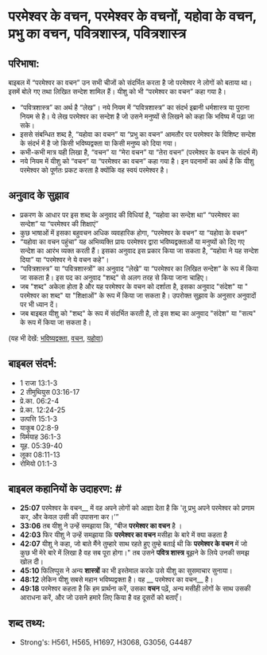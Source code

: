 # परमेश्वर के वचन, परमेश्वर के वचनों, यहोवा के वचन, प्रभु का वचन, पवित्रशास्त्र, पवित्रशास्त्र #

## परिभाषा: ##

बाइबल में “परमेश्वर का वचन” उन सभी चीजों को संदर्भित करता है जो परमेश्वर ने लोगों को बताया था। इसमें बोले गए तथा लिखित सन्देश शामिल हैं। यीशु को भी “परमेश्वर का वचन” कहा गया है।

* “पवित्रशास्त्र” का अर्थ है “लेख”। नये नियम में “पवित्रशास्त्र” का संदर्भ इब्रानी धर्मशास्त्र या पुराना नियम से है। ये लेख परमेश्वर का सन्देश है जो उसने मनुष्यों से लिखने को कहा कि भविष्य में पढ़ा जा सके। 
* इससे संबन्धित शब्द है, “यहोवा का वचन” या “प्रभु का वचन” आमतौर पर परमेश्वर के विशिष्ट सन्देश के संदर्भ में है जो किसी भविष्यद्वक्ता या किसी मनुष्य को दिया गया।
* कभी-कभी मात्र यही लिखा है, “वचन” या “मेरा वचन” या “तेरा वचन” (परमेश्वर के वचन के संदर्भ में)
* नये नियम में यीशु को “वचन” या “परमेश्वर का वचन” कहा गया है। इन पदनामों का अर्थ है कि यीशु परमेश्वर को पूर्णतः प्रकट करता है क्योंकि वह स्वयं परमेश्वर है।

## अनुवाद के सुझाव ##

* प्रकरण के आधार पर इस शब्द के अनुवाद की विधियां है, “यहोवा का सन्देश था” “परमेश्वर का सन्देश” या “परमेश्वर की शिक्षाएं”
* कुछ भाषाओं में इसका बहुवचन अधिक व्यवहारिक होगा, “परमेश्वर के वचन” या “यहोवा के वचन”
* “यहोवा का वचन पहुंचा” यह अभिव्यक्ति प्रायः परमेश्वर द्वारा भविष्यद्वक्ताओं या मनुष्यों को दिए गए सन्देश का आरंभ व्यक्त करती हैं। इसका अनुवाद इस प्रकार किया जा सकता है, “यहोवा ने यह सन्देश दिया” या “परमेश्वर ने ये वचन कहे”।
* “पवित्रशास्त्र” या “पवित्रशास्त्रों” का अनुवाद “लेखे” या “परमेश्वर का लिखित सन्देश” के रूप में किया जा सकता है। इस पद का अनुवाद "शब्द"  से अलग तरह से किया जाना चाहिए।
* जब "शब्द" अकेला होता है और यह परमेश्वर के वचन को दर्शाता है, इसका अनुवाद "संदेश" या " परमेश्वर का शब्द" या "शिक्षाओं" के रूप में किया जा सकता है। उपरोक्त सुझाव के अनुसार अनुवादों पर भी ध्यान दें।
* जब बाइबल यीशु को "शब्द" के रूप में संदर्भित करती है, तो इस शब्द का अनुवाद "संदेश" या "सत्य" के रूप में किया जा सकता है।

(यह भी देखें: [भविष्यद्वक्ता](../prophet.md), [वचन](../word.md), [यहोवा](../yahweh.md))

## बाइबल संदर्भ: ##

* 1 राजा 13:1-3
* 2 तीमुथियुस 03:16-17
* प्रे.का. 06:2-4
* प्रे.का. 12:24-25
* उत्पत्ति 15:1-3
* याकूब 02:8-9
* यिर्मयाह 36:1-3
* यूह. 05:39-40
* लूका 08:11-13
* रोमियो 01:1-3

## बाइबल कहानियों के उदाहरण: # ##

* __25:07__ परमेश्वर के वचन__ में वह अपने लोगों को आज्ञा देता है कि 'तू प्रभु अपने परमेश्वर को प्रणाम कर, और केवल उसी की उपासना कर।’”
* __33:06__ तब यीशु ने उन्हें समझाया कि, “बीज __परमेश्वर का वचन__ है ।
* __42:03__ फिर यीशु ने उन्हें समझाया कि __परमेश्वर का वचन__ मसीहा के बारे में क्या कहता है
* __42:07__ यीशु ने कहा, जो बाते मैंने तुम्हारे साथ रहते हुए तुम्हे बताई थी कि __परमेश्वर के वचन__ में जो कुछ भी मेरे बारे में लिखा है वह सब पूरा होगा।" तब उसने __पवित्र शास्त्र__ बूझने के लिये उनकी समझ खोल दी।
* __45:10__ फिलिप्पुस ने अन्य __शास्त्रों__ का भी इस्तेमाल करके उसे यीशु का सुसमाचार सुनाया।
* __48:12__ लेकिन यीशु सबसे महान भविष्यद्वक्ता है। वह __ परमेश्वर का वचन__ है।
* __49:18__ परमेश्वर कहता है कि हम प्रार्थना करें, उसका __वचन__ पढ़ें, अन्य मसीही लोगों के साथ उसकी आराधना करें, और जो उसने हमारे लिए किया है वह दूसरों को बताएँ।

## शब्द तथ्य: ##

* Strong's: H561, H565, H1697, H3068, G3056, G4487
